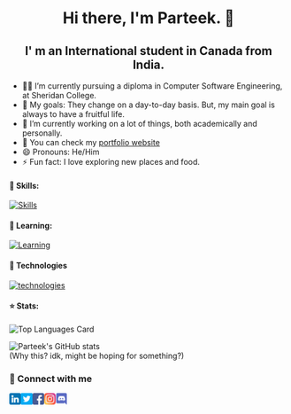 <h1 align="center"> Hi there, I'm Parteek. 👋</h1>
<h2 align="center">I' m an International student in Canada from India.</h2>

- 👨‍💻 I’m currently pursuing a diploma in Computer Software Engineering, at Sheridan College.
- 🥅 My goals: They change on a day-to-day basis. But, my main goal is always to have a fruitful life.
- 🔭 I’m currently working on a lot of things, both academically and personally.
- 📝 You can check my [portfolio website](https://parteek-portfolio.netlify.app/homepage)
- 😄 Pronouns: He/Him
- ⚡ Fun fact: I love exploring new places and food.

#### 📖 Skills:

[![Skills](https://skillicons.dev/icons?i=html,css,js,java,mysql,md,jquery)](https://skillicons.dev/)

#### 📖 Learning:

[![Learning](https://skillicons.dev/icons?i=angular,cs,cpp,git,php,py,ts)](https://skillicons.dev/)

#### 🤖 Technologies

[![technologies](https://skillicons.dev/icons?i=vscode,stackoverflow,spring,ps,nodejs,netlify,ai,github,figma,eclipse,codepen,azure,atom)](https://skillicons.dev/)

#### ⭐ Stats:

![Top Languages Card](https://github-readme-stats.vercel.app/api/top-langs/?username=P4RT33K&layout=compact&theme=github_dark)

![Parteek's GitHub stats](https://github-readme-stats.vercel.app/api?username=P4RT33K&count_private=true&theme=github_dark)\
(Why this? idk, might be hoping for something?)

### 💬 Connect with me

<a href='https://www.linkedin.com/in/parteek-/'><img align='left' src='https://raw.githubusercontent.com/P4RT33K/P4RT33k/main/icons/Linkedin.svg' alt='Linkedin' width='21px'/></a>
<a href='https://twitter.com/imparteek_786'><img align='left' src='https://raw.githubusercontent.com/P4RT33K/P4RT33k/main/icons/Twitter.svg' alt='Portfolio' width='21px'/></a>
<a href='https://www.facebook.com/parteek.gorkhey.786'><img align='left' src='https://raw.githubusercontent.com/P4RT33K/P4RT33k/main/icons/Facebook.svg' alt='Portfolio' width='21px'/></a>
<a href='https://instagram.com/imparteek.786?r=nametag'><img align='left' src='https://raw.githubusercontent.com/P4RT33K/P4RT33k/main/icons/Instagram.svg' alt='Portfolio' width='21px'/></a>
<a href='https://discordapp.com/users/806199023672360990'><img align='left' src='https://raw.githubusercontent.com/P4RT33K/P4RT33k/main/icons/Discord.svg' alt='Portfolio' width='21px'/></a>
